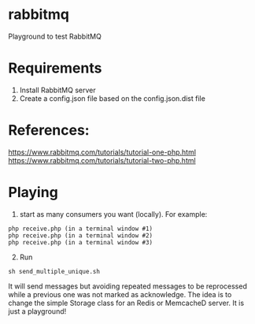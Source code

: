 # rabbitmq
Playground to test RabbitMQ

# Requirements

1) Install RabbitMQ server
2) Create a config.json file based on the config.json.dist file

# References:
https://www.rabbitmq.com/tutorials/tutorial-one-php.html
https://www.rabbitmq.com/tutorials/tutorial-two-php.html

# Playing

1) start as many consumers you want (locally). For example:
```
php receive.php (in a terminal window #1)
php receive.php (in a terminal window #2)
php receive.php (in a terminal window #3)
```

2) Run
```
sh send_multiple_unique.sh
```

It will send messages but avoiding repeated messages to be reprocessed while a previous one was not marked as acknowledge. The idea is to change the simple Storage class for an Redis or MemcacheD server. It is just a playground!
